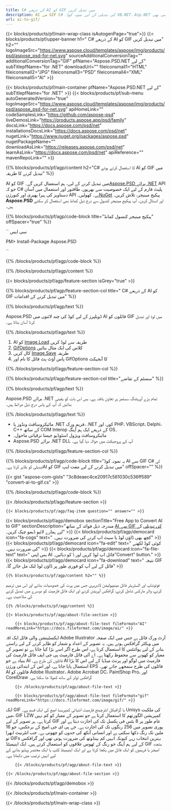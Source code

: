 ```yaml
---
title: C# کے ذریعے AI کو GIF میں تبدیل کریں
description: AI سے GIF C# کی تبدیلی کے لیے نمونہ کوڈ۔ VB.NET، Asp.NET یا کسی بھی .NET پر مبنی ایپلیکیشن کے اندر بیچ AI فائلوں کو GIF میں تبدیل کرنے کے لیے API کا مثالی کوڈ استعمال کریں۔
url: ai-to-gif/
---
```


{{< blocks/products/pf/main-wrap-class isAutogenPage="true">}}
{{< blocks/products/pf/upper-banner h1=" C# کے ذریعے AI کو GIF میں تبدیل کریں" h2="" logoImageSrc="https://www.aspose.cloud/templates/aspose/img/products/psd/aspose_psd-for-net.svg" sourceAdditionalConversionTag="" additionalConversionTag="GIF" pfName="Aspose.PSD.NET کے لیے" subTitlepfName="for .NET" downloadUrl="" fileiconsmall1="HTML" fileiconsmall2="JPG" fileiconsmall3="PSD" fileiconsmall4="XML" fileiconsmall5="AI" >}}

{{< blocks/products/pf/main-container pfName="Aspose.PSD.NET کے لیے" subTitlepfName="for .NET" >}}
{{< blocks/products/pf/sub-menu autoGeneratedVersion="true" logoImageSrc="https://www.aspose.cloud/templates/aspose/img/products/psd/aspose_psd-for-net.svg" apiHomeLink="" codeSamplesLink="https://github.com/aspose-psd" liveDemosLink="https://products.aspose.app/psd/family" docsLink="https://docs.aspose.com/psd/net" installationsDocsLink="https://docs.aspose.com/psd/net" nugetLink="https://www.nuget.org/packages/aspose.psd" nugetPackageName="" downloadAsLink="https://releases.aspose.com/psd/net" learnAsLink="https://docs.aspose.com/psd/net" apiReference="" mavenRepoLink="" >}}

{{% blocks/products/pf/agp/content h2="C# کا استعمال کرتے ہوئے AI کو GIF میں تبدیل کرنے کا طریقہ" %}}

AI کو GIF میں تبدیل کرنے کے لیے، ہم استعمال کریں گے۔<a href="/psd/{{< lang-code >}}net">Aspose.PSD برائے .NET</a> API جو کہ C# پلیٹ فارم کے لیے ایک خصوصیت سے بھرپور، طاقتور اور استعمال میں آسان دستاویز کی ہیرا پھیری اور کنورژن API ہے۔ کھولیں۔<a href="https://www.nuget.org/packages/aspose.psd">NuGet</a> پیکیج مینیجر، تلاش کریں۔<b>Aspose.PSD</b> اور انسٹال کریں۔ آپ پیکیج مینیجر کنسول سے درج ذیل کمانڈ بھی استعمال کر سکتے ہیں۔

{{% blocks/products/pf/agp/code-block title="پیکیج مینیجر کنسول کمانڈ" offSpacer="true" %}}

`` سی ایس

PM> Install-Package Aspose.PSD

``

{{% /blocks/products/pf/agp/code-block %}}

{{% /blocks/products/pf/agp/content %}}

{{< blocks/products/pf/agp/feature-section isGrey="true" >}}

{{% blocks/products/pf/agp/feature-section-col title=" C# کے ذریعے AI کو GIF میں تبدیل کرنے کے اقدامات" %}}

{{% blocks/products/pf/agp/text %}}

 Aspose.PSD ڈویلپرز کے لیے کوڈ کی چند لائنوں میں AI فائلوں کو GIF میں لوڈ اور تبدیل کرنا آسان بناتا ہے۔

{{% /blocks/products/pf/agp/text %}}

1. AI کو [Image.Load](https://apireference.aspose.com/psd/net/aspose.psd/image/methods/load/index) طریقہ سے لوڈ کریں
1. [GifOptions](https://apireference.aspose.com/psd/net/aspose.psd.imageoptions/GifOptions) کلاس کی ایک مثال بنائیں
1. کال کریں [Image.Save](https://apireference.aspose.com/psd/net/aspose.psd/image/methods/save/index) طریقہ
1. پاس آؤٹ پٹ فائل کا نام اور GifOptions کا آبجیکٹ

{{% /blocks/products/pf/agp/feature-section-col %}}

{{% blocks/products/pf/agp/feature-section-col title="سسٹم کے تقاضے" %}}

{{% blocks/products/pf/agp/text %}}

 Aspose.PSD برائے .NET تمام بڑے آپریٹنگ سسٹمز پر تعاون یافتہ ہے۔ بس اس بات کو یقینی بنائیں کہ آپ کے پاس درج ذیل شرائط ہیں۔

{{% /blocks/products/pf/agp/text %}}

- مائیکروسافٹ ونڈوز یا .NET فریم ورک، .NET کور، اور PHP، VBScript، Delphi، C++ کے ساتھ COM Interop کے ذریعے ایک ہم آہنگ OS۔
- مائیکروسافٹ ویژول اسٹوڈیو جیسا ترقیاتی ماحول۔
- Aspose.PSD برائے .NET DLL آپ کے پروجیکٹ میں حوالہ دیا گیا ہے۔

{{% /blocks/products/pf/agp/feature-section-col %}}

{{% blocks/products/pf/agp/code-block title="یہ نمونہ کوڈ AI سے GIF C# کی تبدیلی کو ظاہر کرتا ہے۔AI کو GIF میں تبدیل کرنے کے لیے مفت ایپ" offSpacer="" %}}

{{< gist "aspose-com-gists" "3c8deaec4ce20917c561030c536ff589" "convert-ai-to-gif.cs" >}}

{{% /blocks/products/pf/agp/code-block %}}

{{< /blocks/products/pf/agp/feature-section >}}

    {{< blocks/products/pf/agp/faq-item question="" answer="" >}}
 

<!-- aboutfile Starts -->

{{< blocks/products/pf/agp/demobox sectionTitle="Free App to Convert AI to GIF" sectionDescription="مندرجہ ذیل فوائد کے ساتھ [AI سے GIF کی تبدیلی](https://products.aspose.app/psd/conversion/ai-to-gif) کے لیے ہمارے لائیو ڈیمو چیک کریں۔" >}}
        {{< blocks/products/pf/agp/democard icon="fa-cogs" text=" کچھ بھی ڈاؤن لوڈ یا سیٹ اپ کرنے کی ضرورت نہیں۔" >}}
        {{< blocks/products/pf/agp/democard icon="fa-edit" text=" کوئی کوڈ لکھنے کی ضرورت نہیں۔" >}}
        {{< blocks/products/pf/agp/democard icon="fa-file-text" text=" بس اپنی AI فائل اپ لوڈ کریں اور \ کو دبائیں۔\"Convert\" button." >}}
        {{< blocks/products/pf/agp/democard icon="fa-download" text=" نتیجہ GIF فائل کے لیے آپ کو فوری طور پر ڈاؤن لوڈ لنک مل جائے گا۔" >}}

    {{% blocks/products/pf/agp/content h2="" %}}

فوٹوشاپ اور السٹریٹر فائل مینیپولیشن لائبریری جس میں پرت کی خصوصیات بنانے اور اس میں ترمیم کرنے، واٹر مارکس شامل کرنے، گرافکس آپریشن کرنے اور ایک فائل فارمیٹ کو دوسرے میں تبدیل کرنے کی صلاحیت ہے۔



    {{% /blocks/products/pf/agp/content %}}

    {{< blocks/products/pf/agp/about-file-section >}}

        {{< blocks/products/pf/agp/about-file-text fileFormat="AI" readMoreLink="https://docs.fileformat.com/image/ai/" >}}
.ai ایکسٹینشن والی فائل ایک Adobe Illustrator آرٹ ورک فائل ہے جس میں ایک صفحہ میں ویکٹر گرافکس ہوتے ہیں۔ یہ تصویر کے اعداد و شمار کو ظاہر کرنے کے لیے راستے بنانے کے لیے پوائنٹس کا استعمال کرتا ہے، اس طرح اگر اسے بڑا کیا جاتا ہے تو تصویر کے معیار کو کھونے سے محفوظ رکھتا ہے۔ اے آئی فائل فارمیٹ پی جی ایف فائل فارمیٹ کی بنیاد ہے جو AI فائلوں کی طرح ہے۔ AI فارمیٹ میں لوگو اور پرنٹ میڈیا کے لیے اس کا بڑا استعمال پایا جاتا ہے، اور اس کے ابتدائی ورژن EPS فائلوں کی طرح سمجھے جاتے تھے۔ AI فائلوں کو Adobe Illustrator، Adobe Acrobat DC، PaintShop Pro، اور CorelDraw گرافکس ٹولز کے ساتھ کھولا جا سکتا ہے۔

        {{< /blocks/products/pf/agp/about-file-text >}}

        {{< blocks/products/pf/agp/about-file-text fileFormat="gif" readMoreLink="https://docs.fileformat.com/image/gif/" >}}
ایک GIF یا گرافیکل انٹرچینج فارمیٹ انتہائی کمپریسڈ امیج کی ایک قسم ہے۔ Unisys کی ملکیت میں، GIF LZW کمپریشن الگورتھم کا استعمال کرتا ہے جو تصویر کے معیار کو کم نہیں کرتا ہے۔ ہر تصویر کے لیے GIF عام طور پر 8 بٹس فی پکسل تک کی اجازت دیتا ہے اور پوری تصویر میں 256 رنگوں تک کی اجازت ہے۔ جے پی ای جی امیج کے برعکس، جو 16 ملین تک رنگ دکھا سکتی ہے اور انسانی آنکھ کی حدوں کو چھوتی ہے۔ جب انٹرنیٹ ابھرا تو GIFs بہترین انتخاب رہے کیونکہ انہیں کم بینڈوتھ کی ضرورت ہوتی تھی اور گرافکس کے لیے ہم آہنگ جو رنگ کے ٹھوس علاقوں کو استعمال کرتے ہیں۔ ایک اینیمیٹڈ GIF متعدد امیجز یا فریموں کو ایک فائل میں یکجا کرتا ہے اور ایک اینیمیٹڈ کلپ یا ایک مختصر ویڈیو بنانے کے لیے انہیں ترتیب میں دکھاتا ہے۔

        {{< /blocks/products/pf/agp/about-file-text >}}

    {{< /blocks/products/pf/agp/about-file-section >}}

{{< /blocks/products/pf/agp/demobox >}}

<!-- aboutfile Ends -->



{{< /blocks/products/pf/main-container >}}
    
{{< /blocks/products/pf/main-wrap-class >}}
